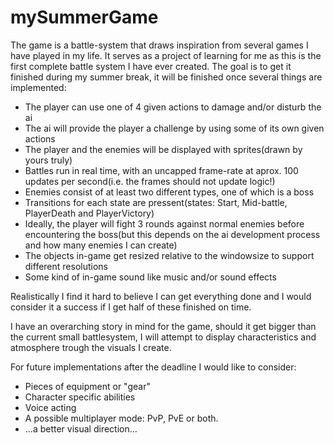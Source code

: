 # mySummerGame
The game is a battle-system that draws inspiration from several games I have played in my life. It serves as a project of learning for me as this is the first complete battle system I have ever created. The goal is to get it finished during my summer break, it will be finished once several things are implemented:

- The player can use one of 4 given actions to damage and/or disturb the ai
- The ai will provide the player a challenge by using some of its own given actions
- The player and the enemies will be displayed with sprites(drawn by yours truly)
- Battles run in real time, with an uncapped frame-rate at aprox. 100 updates per second(i.e. the frames should not update logic!)
- Enemies consist of at least two different types, one of which is a boss
- Transitions for each state are pressent(states: Start, Mid-battle, PlayerDeath and PlayerVictory)
- Ideally, the player will fight 3 rounds against normal enemies before encountering the boss(but this depends on the ai development process and how many enemies I can create)
- The objects in-game get resized relative to the windowsize to support different resolutions
- Some kind of in-game sound like music and/or sound effects

Realistically I find it hard to believe I can get everything done and I would consider it a success if I get half of these finished on time.

I have an overarching story in mind for the game, should it get bigger than the current small battlesystem, I will attempt to display characteristics and atmosphere trough the visuals I create.

For future implementations after the deadline I would like to consider:
- Pieces of equipment or "gear"
- Character specific abilities
- Voice acting
- A possible multiplayer mode: PvP, PvE or both.
- ...a better visual direction...
